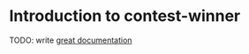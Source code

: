 # Introduction to contest-winner

TODO: write [great documentation](http://jacobian.org/writing/what-to-write/)
